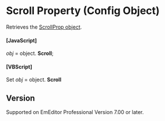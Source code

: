 # Scroll Property (Config Object)

Retrieves the [ScrollProp object](../scroll_prop/index).

#### \[JavaScript\]

_obj_ = object. **Scroll**;

#### \[VBScript\]

Set _obj_ = object. **Scroll**

## Version

Supported on EmEditor Professional Version 7.00 or later.